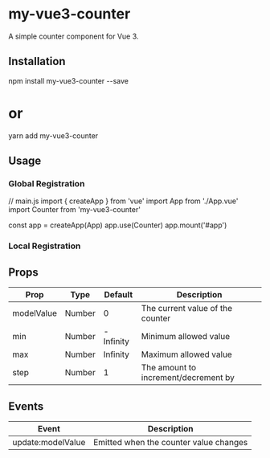# my-vue3-counter

A simple counter component for Vue 3.

## Installation
npm install my-vue3-counter --save
# or
yarn add my-vue3-counter
## Usage

### Global Registration
// main.js
import { createApp } from 'vue'
import App from './App.vue'
import Counter from 'my-vue3-counter'

const app = createApp(App)
app.use(Counter)
app.mount('#app')
### Local Registration
<template>
  <div>
    <h2>My Counter</h2>
    <Counter 
      v-model="count" 
      :min="0" 
      :max="10" 
      :step="2"
    />
  </div>
</template>

<script setup>
import { ref } from 'vue'
import { Counter } from 'my-vue3-counter'

const count = ref(0)
</script>
## Props

| Prop | Type | Default | Description |
|------|------|---------|-------------|
| modelValue | Number | 0 | The current value of the counter |
| min | Number | -Infinity | Minimum allowed value |
| max | Number | Infinity | Maximum allowed value |
| step | Number | 1 | The amount to increment/decrement by |

## Events

| Event | Description |
|-------|-------------|
| update:modelValue | Emitted when the counter value changes |
